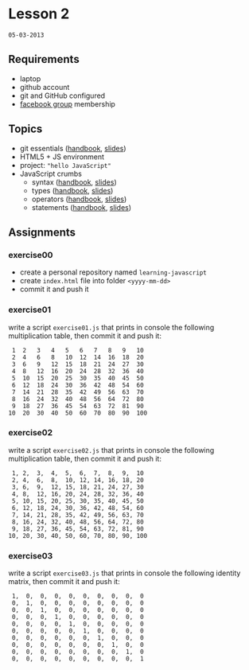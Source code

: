 # Lesson 2
`05-03-2013`

## Requirements

* laptop
* github account
* git and GitHub configured
* [facebook group](https://www.facebook.com/groups/cvdlab/) membership

## Topics

* git essentials ([handbook](https://github.com/cvdlab/git-crumbs/blob/master/git/Readme.md), [slides](git-essentials.md))
* HTML5 + JS environment
* project: `"hello JavaScript"`
* JavaScript crumbs
  - syntax ([handbook](https://github.com/cvdlab/javascript-crumbs/blob/master/chapters/syntax/Readme.md), [slides](http://apily.io/slidify?md=https://raw.github.com/cvdlab/javascript-crumbs-slides/master/chapters/syntax/Readme.md))
  - types ([handbook](https://github.com/cvdlab/javascript-crumbs/blob/master/chapters/types/Readme.md), [slides](http://apily.io/slidify?md=https://raw.github.com/cvdlab/javascript-crumbs-slides/master/chapters/types/Readme.md))
  - operators ([handbook](https://github.com/cvdlab/javascript-crumbs/blob/master/chapters/operators/Readme.md), [slides](http://apily.io/slidify?md=https://raw.github.com/cvdlab/javascript-crumbs-slides/master/chapters/operators/Readme.md))
  - statements ([handbook](https://github.com/cvdlab/javascript-crumbs/blob/master/chapters/statements/Readme.md), [slides](http://apily.io/slidify?md=https://raw.github.com/cvdlab/javascript-crumbs-slides/master/chapters/statements/Readme.md))

## Assignments

### exercise00

- create a personal repository named `learning-javascript`
- create `index.html` file into folder `<yyyy-mm-dd>`
- commit it and push it

### exercise01

write a script `exercise01.js` that prints in console the following multiplication table,
then commit it and push it:

     1  2   3   4   5   6   7   8   9   10
     2  4   6   8   10  12  14  16  18  20
     3  6   9   12  15  18  21  24  27  30
     4  8   12  16  20  24  28  32  36  40
     5  10  15  20  25  30  35  40  45  50
     6  12  18  24  30  36  42  48  54  60
     7  14  21  28  35  42  49  56  63  70
     8  16  24  32  40  48  56  64  72  80
     9  18  27  36  45  54  63  72  81  90
    10  20  30  40  50  60  70  80  90  100

### exercise02

write a script `exercise02.js` that prints in console the following multiplication table,
then commit it and push it:

     1, 2,  3,  4,  5,  6,  7,  8,  9,  10
     2, 4,  6,  8,  10, 12, 14, 16, 18, 20
     3, 6,  9,  12, 15, 18, 21, 24, 27, 30
     4, 8,  12, 16, 20, 24, 28, 32, 36, 40
     5, 10, 15, 20, 25, 30, 35, 40, 45, 50
     6, 12, 18, 24, 30, 36, 42, 48, 54, 60
     7, 14, 21, 28, 35, 42, 49, 56, 63, 70
     8, 16, 24, 32, 40, 48, 56, 64, 72, 80
     9, 18, 27, 36, 45, 54, 63, 72, 81, 90
    10, 20, 30, 40, 50, 60, 70, 80, 90, 100

### exercise03

write a script `exercise03.js` that prints in console the following identity matrix,
then commit it and push it:

     1,  0,  0,  0,  0,  0,  0,  0,  0,  0
     0,  1,  0,  0,  0,  0,  0,  0,  0,  0
     0,  0,  1,  0,  0,  0,  0,  0,  0,  0
     0,  0,  0,  1,  0,  0,  0,  0,  0,  0
     0,  0,  0,  0,  1,  0,  0,  0,  0,  0
     0,  0,  0,  0,  0,  1,  0,  0,  0,  0
     0,  0,  0,  0,  0,  0,  1,  0,  0,  0
     0,  0,  0,  0,  0,  0,  0,  1,  0,  0
     0,  0,  0,  0,  0,  0,  0,  0,  1,  0
     0,  0,  0,  0,  0,  0,  0,  0,  0,  1
